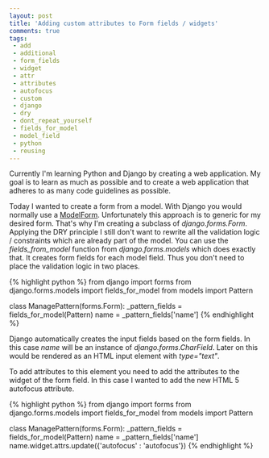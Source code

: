 ```yaml
---
layout: post
title: 'Adding custom attributes to Form fields / widgets'
comments: true
tags:
 - add
 - additional
 - form_fields
 - widget
 - attr
 - attributes
 - autofocus
 - custom
 - django
 - dry
 - dont_repeat_yourself
 - fields_for_model
 - model_field
 - python
 - reusing
---
```


Currently I'm learning Python and Django by creating a web application. My goal is to learn as much as possible and to create a web application that adheres to as many code guidelines as possible.

Today I wanted to create a form from a model. With Django you would normally use a <a title="Django ModelForm documentation" href="http://docs.djangoproject.com/en/dev/topics/forms/modelforms/">ModelForm</a>. Unfortunately this approach is to generic for my desired form. That's why I'm creating a subclass of <em>django.forms.Form</em>. Applying the DRY principle I still don't want to rewrite all the validation logic / constraints which are already part of the model. You can use the <em>fields_from_model</em> function from <em>django.forms.models</em> which does exactly that. It creates form fields for each model field. Thus you don't need to place the validation logic in two places.


{% highlight python %}
from django import forms
from django.forms.models import fields_for_model
from models import Pattern

class ManagePattern(forms.Form):
    _pattern_fields = fields_for_model(Pattern)
    name = _pattern_fields['name']
{% endhighlight %}


Django automatically creates the input fields based on the form fields. In this case <em>name</em> will be an instance of <em>django.forms.CharField</em>. Later on this would be rendered as an HTML input element with <em>type="text"</em>.

To add attributes to this element you need to add the attributes to the widget of the form field. In this case I wanted to add the new HTML 5 autofocus attribute.


{% highlight python %}
from django import forms
from django.forms.models import fields_for_model
from models import Pattern

class ManagePattern(forms.Form):
    _pattern_fields = fields_for_model(Pattern)
    name = _pattern_fields['name']
    name.widget.attrs.update({'autofocus' : 'autofocus'})
{% endhighlight %}